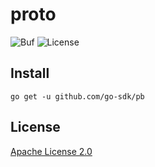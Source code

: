 # proto

![Buf](https://img.shields.io/github/workflow/status/go-sdk/proto/Proto/master?style=for-the-badge)
![License](https://img.shields.io/badge/license-Apache%20License%202.0-blue?style=for-the-badge)

## Install

```shell
go get -u github.com/go-sdk/pb
```

## License

[Apache License 2.0](./LICENSE)
